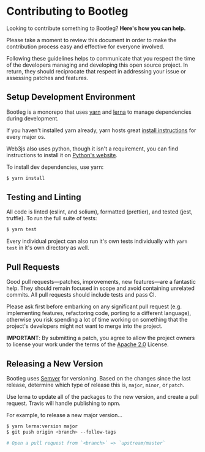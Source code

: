 # Contributing to Bootleg

Looking to contribute something to Bootleg? **Here's how you can help.**

Please take a moment to review this document in order to make the contribution
process easy and effective for everyone involved.

Following these guidelines helps to communicate that you respect the time of the
developers managing and developing this open source project. In return, they
should reciprocate that respect in addressing your issue or assessing patches
and features.

## Setup Development Environment

Bootleg is a monorepo that uses [yarn](https://yarnpkg.com) and [lerna](https://lernajs.io/)
to manage dependencies during development.

If you haven't installed yarn already, yarn hosts great
[install instructions](https://yarnpkg.com/en/docs/install) for every major os.

Web3js also uses python, though it isn't a requirement, you can find instructions
to install it on [Python's website](https://www.python.org/downloads/).

To install dev dependencies, use yarn:

```bash
$ yarn install
```

## Testing and Linting

All code is linted (eslint, and solium), formatted (prettier), and tested
(jest, truffle). To run the full suite of tests:

```bash
$ yarn test
```

Every individual project can also run it's own tests individually with
`yarn test` in it's own directory as well.

## Pull Requests

Good pull requests—patches, improvements, new features—are a fantastic help.
They should remain focused in scope and avoid containing unrelated commits.
All pull requests should include tests and pass CI.

Please ask first before embarking on any significant pull request
(e.g. implementing features, refactoring code, porting to a different language),
otherwise you risk spending a lot of time working on something that the project's
developers might not want to merge into the project.

**IMPORTANT**: By submitting a patch, you agree to allow the project owners to
license your work under the terms of the
[Apache 2.0](/packages/bootleg-tokens/LICENSE)
License.

## Releasing a New Version

Bootleg uses [Semver](https://semver.org/) for versioning. Based on the changes
since the last release, determine which type of release this is, `major`,
`minor`, or `patch`.

Use lerna to update all of the packages to the new version, and create a pull
request. Travis will handle publishing to npm.

For example, to release a new major version...

```bash
$ yarn lerna:version major
$ git push origin <branch> --follow-tags

# Open a pull request from `<branch>` => `upstream/master`
```
